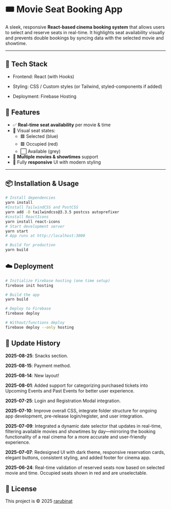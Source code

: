 # 🎟️ Movie Seat Booking App

A sleek, responsive **React-based cinema booking system** that allows users to select and reserve seats in real-time. It highlights seat availability visually and prevents double bookings by syncing data with the selected movie and showtime.

---

## 🧪 Tech Stack
- Frontend: React (with Hooks)

- Styling: CSS / Custom styles (or Tailwind, styled-components if added)

- Deployment: Firebase Hosting

## 🚀 Features

- ✅ **Real-time seat availability** per movie & time
- 🎨 Visual seat states:
  - 🟦 Selected (blue)
  - 🟥 Occupied (red)
  - ⬜ Available (grey)
- 🎥 **Multiple movies & showtimes** support
- 📱 Fully **responsive** UI with modern styling

---

## 📦 Installation & Usage

```bash
# Install dependencies
yarn install
#Install TailwindCSS and PostCSS
yarn add -D tailwindcss@3.3.5 postcss autoprefixer
#install ReactIcons
yarn install react-icons
# Start development server
yarn start
# App runs at http://localhost:3000

# Build for production
yarn build

```

## ☁️ Deployment
```bash
# Initialize Firebase hosting (one time setup)
firebase init hosting

# Build the app
yarn build

# Deploy to Firebase
firebase deploy

# Without/functions deploy
firebase deploy --only hosting
```

## 📅 Update History

**2025-08-25**: Snacks section.

**2025-08-15**: Payment method.

**2025-08-14**: New layout!

**2025-08-01**: Added support for categorizing purchased tickets into Upcoming Events and Past Events for better user experience.

**2025-07-25**: Login and Registration Modal integration.

**2025-07-10**: Improve overall CSS, integrate folder structure for ongoing app development, pre-release login/register, and user integration.


**2025-07-09**: Integrated a dynamic date selector that updates in real-time, filtering available movies and showtimes by day—mirroring the booking functionality of a real cinema for a more accurate and user-friendly experience.

**2025-07-07**: Redesigned UI with dark theme, responsive reservation cards, elegant buttons, consistent styling, and added footer for cinema app.

**2025-06-24**: Real-time validation of reserved seats now based on selected movie and time. Occupied seats shown in red and are unselectable.

## 📄 License
This project is © 2025 [rarubinat](https://github.com/rarubinat)
